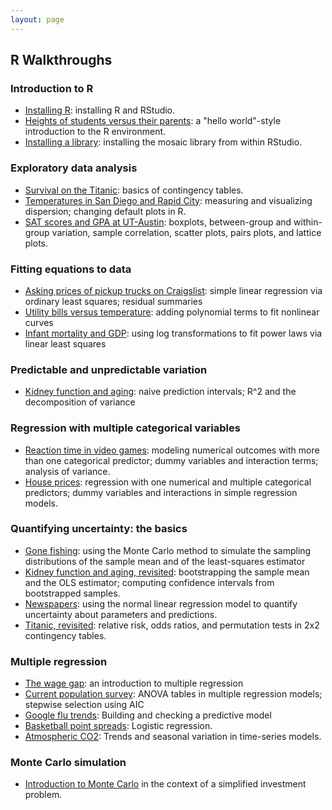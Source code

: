 ```yaml
---
layout: page
---
```


## R Walkthroughs

### Introduction to R
* [Installing R](basics/installing_R.html): installing R and RStudio.  
* [Heights of students versus their parents](heights/heights.html): a "hello world"-style introduction to the R environment.  
* [Installing a library](basics/installing_library.html): installing the mosaic library from within RStudio.  


### Exploratory data analysis
* [Survival on the Titanic](titanic/titanic.html): basics of contingency tables.  
* [Temperatures in San Diego and Rapid City](citytemps/citytemps.html): measuring and visualizing dispersion; changing default plots in R.
* [SAT scores and GPA at UT-Austin](sat/sat.html): boxplots, between-group and within-group variation, sample correlation, scatter plots, pairs plots, and lattice plots.    

### Fitting equations to data
* [Asking prices of pickup trucks on Craigslist](pickup/pickup.html): simple linear regression via ordinary least squares; residual summaries   
* [Utility bills versus temperature](utilities/utilities.html): adding polynomial terms to fit nonlinear curves  
* [Infant mortality and GDP](infmort/infmort.html): using log transformations to fit power laws via linear least squares      

### Predictable and unpredictable variation  
* [Kidney function and aging](creatinine/creatinine.html): naive prediction intervals; R^2 and the decomposition of variance     

### Regression with multiple categorical variables  
* [Reaction time in video games](rxntime/rxntime.html): modeling numerical outcomes with more than one categorical predictor; dummy variables and interaction terms; analysis of variance.  
* [House prices](house/house.html): regression with one numerical and multiple categorical predictors; dummy variables and interactions in simple regression models.  


### Quantifying uncertainty: the basics   
* [Gone fishing](gonefishing/gonefishing.html): using the Monte Carlo method to simulate the sampling distributions of the sample mean and of the least-squares estimator  
* [Kidney function and aging, revisited](creatinine/creatinine_bootstrap.html): bootstrapping the sample mean and the OLS estimator; computing confidence intervals from bootstrapped samples.  
* [Newspapers](newspapers/newspapers.html): using the normal linear regression model to quantify uncertainty about parameters and predictions.    
* [Titanic, revisited](titanic/titanic_permtest.html): relative risk, odds ratios, and permutation tests in 2x2 contingency tables.  


### Multiple regression  
* [The wage gap](salary/salary.html): an introduction to multiple regression  
* [Current population survey](cps/cps.html): ANOVA tables in multiple regression models; stepwise selection using AIC  
* [Google flu trends](flu/flu.html): Building and checking a predictive model  
* [Basketball point spreads](bballbets/bballbets.html): Logistic regression.  
* [Atmospheric CO2](maunaloa/maunaloa.html): Trends and seasonal variation in time-series models.  

### Monte Carlo simulation  
* [Introduction to Monte Carlo](montecarlo/montecarlo_intro.html) in the context of a simplified investment problem.  

